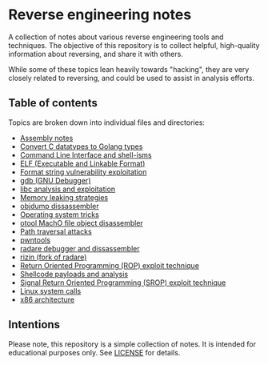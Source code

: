 # Reverse engineering notes

A collection of notes about various reverse engineering tools and techniques.
The objective of this repository is to collect helpful, high-quality
information about reversing, and share it with others.

While some of these topics lean heavily towards "hacking", they are very
closely related to reversing, and could be used to assist in analysis efforts.

## Table of contents

Topics are broken down into individual files and directories:

- [Assembly notes](assembly.md)
- [Convert C datatypes to Golang types](c-to-go.md)
- [Command Line Interface and shell-isms](cli.md)
- [ELF (Executable and Linkable Format)](elf.md)
- [Format string vulnerability exploitation](format-strings.md)
- [gdb (GNU Debugger)](gdb.md)
- [libc analysis and exploitation](libc.md)
- [Memory leaking strategies](memory-leaks.md)
- [objdump dissassembler](objdump.md)
- [Operating system tricks](os-tricks.md)
- [otool MachO file object disassembler](otool.md)
- [Path traversal attacks](path-traversal.md)
- [pwntools](pwntools.md)
- [radare debugger and dissassembler](radare.md)
- [rizin (fork of radare)](rizin.md)
- [Return Oriented Programming (ROP) exploit technique](rop.md)
- [Shellcode payloads and analysis](shellcode.md)
- [Signal Return Oriented Programming (SROP) exploit technique](srop.md)
- [Linux system calls](syscalls-linux.md)
- [x86 architecture](x86-architecture.md)

## Intentions

Please note, this repository is a simple collection of notes. It is intended
for educational purposes only. See [LICENSE](LICENSE) for details.
